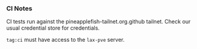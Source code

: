 ### CI Notes

CI tests run against the pineapplefish-tailnet.org.github tailnet. Check our usual credential store for credentials.

`tag:ci` must have access to the `lax-pve` server.